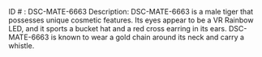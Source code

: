 ID # : DSC-MATE-6663
Description: DSC-MATE-6663 is a male tiger that possesses unique cosmetic features. Its eyes appear to be a VR Rainbow LED, and it sports a bucket hat and a red cross earring in its ears. DSC-MATE-6663 is known to wear a gold chain around its neck and carry a whistle.